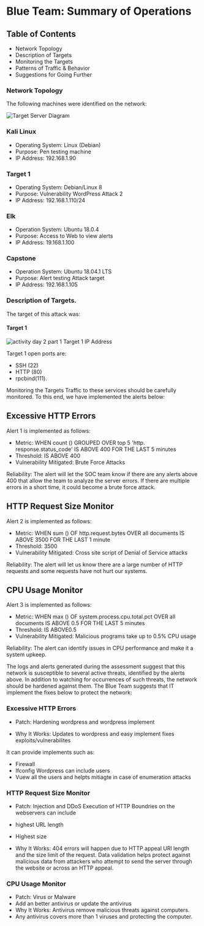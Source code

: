 # Blue Team: Summary of Operations

## Table of Contents

- Network Topology
- Description of Targets
- Monitoring the Targets
- Patterns of Traffic & Behavior
- Suggestions for Going Further
### Network Topology
The following machines were identified on the network:

![Target Server Diagram](https://user-images.githubusercontent.com/88813019/157139657-0a211372-34ac-459a-8236-5a21e8c2702d.png)

### Kali Linux
- Operating System: Linux (Debian)
- Purpose: Pen testing machine
- IP Address: 192.168.1.90

### Target 1
- Operating System: Debian/Linux 8
- Purpose: Vulnerability WordPress Attack 2
- IP Address: 192.168.1.110/24

### Elk
- Operation System: Ubuntu 18.0.4
- Purpose: Access to Web to view alerts
- IP Address: 19.168.1.100

### Capstone
- Operation System: Ubuntu 18.04.1 LTS
- Purpose: Alert testing Attack target
- IP Address: 192.168.1.105

### Description of Targets.
The target of this attack was: 

#### Target 1
![activity day 2  part 1 Target 1 IP Address](https://user-images.githubusercontent.com/88813019/157151854-efcd21a9-ff4b-4a45-a72c-0af818498936.PNG)

Target 1 open ports are:
- SSH (22)
- HTTP (80) 
- rpcbind(111).

Monitoring the Targets
Traffic to these services should be carefully monitored. To this end, we have implemented the alerts below:

## Excessive HTTP Errors
Alert 1 is implemented as follows:

- Metric: WHEN count () GROUPED OVER top 5 'http. response.status_code' IS ABOVE 400 FOR THE LAST 5 minutes
- Threshold: IS ABOVE 400
- Vulnerability Mitigated: Brute Force Attacks

Reliability: The alert will let the SOC team know if there are any alerts above 400 that allow the team to analyze the server errors. If there are multiple errors in a short time, it could become a brute force attack.

## HTTP Request Size Monitor
Alert 2 is implemented as follows:

- Metric: WHEN sum () OF http.request.bytes OVER all documents IS ABOVE 3500 FOR THE LAST 1 minute
- Threshold: 3500
- Vulnerability Mitigated: Cross site script of Denial of Service attacks

Reliability: The alert will let us know there are a large number of HTTP requests and some requests have not hurt our systems.

## CPU Usage Monitor
Alert 3 is implemented as follows:

- Metric: WHEN max () OF system.process.cpu.total.pct OVER all documents IS ABOVE 0.5 FOR THE LAST 5 minutes
- Threshold: IS ABOVE0.5 
- Vulnerability Mitigated: Malicious programs take up to 0.5% CPU usage

Reliability: The alert can identify issues in CPU performance and make it a system upkeep.

The logs and alerts generated during the assessment suggest that this network is susceptible to several active threats, identified by the alerts above. In addition to watching for occurrences of such threats, the network should be hardened against them. The Blue Team suggests that IT implement the fixes below to protect the network:

### Excessive HTTP Errors
- Patch: Hardening wordpress and wordpress implement

- Why It Works: Updates to wordpress and easy implement fixes exploits/vulnerabilites

It can provide implements such as:
- Firewall
- Ifconfig
Wordpress can include users
- Vuew all the users and helpts mitiagte in case of enumeration attacks

### HTTP Request Size Monitor
- Patch: Injection and DDoS
 Execution of HTTP
Boundries on the webservers can include 
- highest URL length
- Highest size

- Why It Works: 404 errors will happen due to HTTP appeal URl length and the size limit of the request. Data validation helps protect against malicious data from attackers who attempt to send the server through the website or across an HTTP appeal.


### CPU Usage Monitor
 - Patch: Virus or Malware
 - Add an better antivirus or update the antivirus 
 - Why It Works: Antivirus remove malicious threats against computers.
 - Any antivirus covers more than 1 viruses and protecting the computer.

